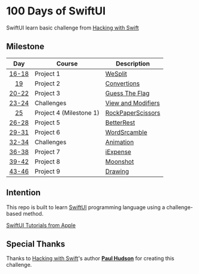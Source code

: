 # 100 Days of SwiftUI

SwiftUI learn basic challenge from [Hacking with Swift](https://www.hackingwithswift.com/100/swiftui)

## Milestone

| Day | Course | Description |
|:---:|--------|-------------|
|[16-18](https://www.hackingwithswift.com/100/swiftui/16)| Project 1 | [WeSplit](https://github.com/chxenia/100-Days-Of-SwiftUI/tree/main/Days%2016-18%20(WeSplit)) |
|[19](https://www.hackingwithswift.com/100/swiftui/19)| Project 2 | [Convertions](https://github.com/chxenia/100-Days-Of-SwiftUI/tree/main/Day%2019%20(Challenge)) |
|[20-22](https://www.hackingwithswift.com/100/swiftui/22)| Project 3 | [Guess The Flag](https://github.com/chxenia/100-Days-Of-SwiftUI/tree/main/Days%2020-22%20(Guess%20the%20Flag)) |
|[23-24](https://www.hackingwithswift.com/100/swiftui/24)| Challenges | [View and Modifiers](https://github.com/chxenia/100-Days-Of-SwiftUI/tree/main/Days%2023-24%20(Views%20and%20modifiers)) |
|[25](https://www.hackingwithswift.com/100/swiftui/24)| Project 4 (Milestone 1)| [RockPaperScissors](https://github.com/chxenia/100-Days-Of-SwiftUI/tree/main/Day%2025%20(Milestone%201:%20RockPaperScissors)) |
|[26-28](https://www.hackingwithswift.com/100/swiftui/26)| Project 5 | [BetterRest](https://github.com/chxenia/100-Days-Of-SwiftUI/tree/main/Days%2026-28%20(Better%20Rest))|
|[29-31](https://www.hackingwithswift.com/100/swiftui/29)| Project 6 | [WordSrcamble](https://github.com/chxenia/100-Days-Of-SwiftUI/tree/main/Days%2029-31%20(Word%20Scramble)) |
|[32-34](https://www.hackingwithswift.com/100/swiftui/32)| Challenges | [Animation](https://github.com/chxenia/100-Days-Of-SwiftUI/tree/main/Days%2032-34%20(Animation)) |
|[36-38](https://www.hackingwithswift.com/100/swiftui/36)| Project 7 | [iExpense](https://github.com/chxenia/100-Days-Of-SwiftUI/tree/main/Days%2036-38%20(iExpense)) |
|[39-42](https://www.hackingwithswift.com/100/swiftui/39)| Project 8 | [Moonshot](https://github.com/chxenia/100-Days-Of-SwiftUI/tree/main/Days%2039-42%20(Moonshot)%20) |
|[43-46](https://www.hackingwithswift.com/100/swiftui/43)| Project 9 | [Drawing](https://github.com/chxenia/100-Days-Of-SwiftUI/tree/main/Days%2043-46%20(Drawing)) |


## Intention

This repo is built to learn [SwiftUI](https://developer.apple.com/swiftui/) programming language using a challenge-based method.

[SwiftUI Tutorials from Apple](https://developer.apple.com/tutorials/SwiftUI)

## Special Thanks

Thanks to [Hacking with Swift](https://www.hackingwithswift.com/)'s author [**Paul Hudson**](https://www.hackingwithswift.com/about) for creating this challenge.
